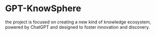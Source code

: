# GPT-KnowSphere
 the project is focused on creating a new kind of knowledge ecosystem, powered by ChatGPT and designed to foster innovation and discovery.
